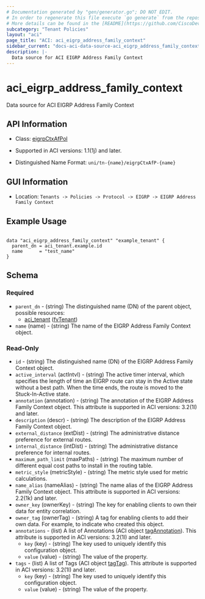 ```yaml
---
# Documentation generated by "gen/generator.go"; DO NOT EDIT.
# In order to regenerate this file execute `go generate` from the repository root.
# More details can be found in the [README](https://github.com/CiscoDevNet/terraform-provider-aci/blob/master/README.md).
subcategory: "Tenant Policies"
layout: "aci"
page_title: "ACI: aci_eigrp_address_family_context"
sidebar_current: "docs-aci-data-source-aci_eigrp_address_family_context"
description: |-
  Data source for ACI EIGRP Address Family Context
---
```


# aci_eigrp_address_family_context #

Data source for ACI EIGRP Address Family Context

## API Information ##

* Class: [eigrpCtxAfPol](https://pubhub.devnetcloud.com/media/model-doc-latest/docs/app/index.html#/objects/eigrpCtxAfPol/overview)

* Supported in ACI versions: 1.1(1j) and later.

* Distinguished Name Format: `uni/tn-{name}/eigrpCtxAfP-{name}`

## GUI Information ##

* Location: `Tenants -> Policies -> Protocol -> EIGRP -> EIGRP Address Family Context`

## Example Usage ##

```hcl

data "aci_eigrp_address_family_context" "example_tenant" {
  parent_dn = aci_tenant.example.id
  name      = "test_name"
}

```

## Schema ##

### Required ###

* `parent_dn` - (string) The distinguished name (DN) of the parent object, possible resources:
  - [aci_tenant](https://registry.terraform.io/providers/CiscoDevNet/aci/latest/docs/resources/tenant) ([fvTenant](https://pubhub.devnetcloud.com/media/model-doc-latest/docs/app/index.html#/objects/fvTenant/overview))
* `name` (name) - (string) The name of the EIGRP Address Family Context object.

### Read-Only ###

* `id` - (string) The distinguished name (DN) of the EIGRP Address Family Context object.
* `active_interval` (actIntvl) - (string) The active timer interval, which specifies the length of time an EIGRP route can stay in the Active state without a best path. When the time ends, the route is moved to the Stuck-In-Active state.
* `annotation` (annotation) - (string) The annotation of the EIGRP Address Family Context object. This attribute is supported in ACI versions: 3.2(1l) and later.
* `description` (descr) - (string) The description of the EIGRP Address Family Context object.
* `external_distance` (extDist) - (string) The administrative distance preference for external routes.
* `internal_distance` (intDist) - (string) The administrative distance preference for internal routes.
* `maximum_path_limit` (maxPaths) - (string) The maximum number of different equal cost paths to install in the routing table.
* `metric_style` (metricStyle) - (string) The metric style used for metric calculations.
* `name_alias` (nameAlias) - (string) The name alias of the EIGRP Address Family Context object. This attribute is supported in ACI versions: 2.2(1k) and later.
* `owner_key` (ownerKey) - (string) The key for enabling clients to own their data for entity correlation.
* `owner_tag` (ownerTag) - (string) A tag for enabling clients to add their own data. For example, to indicate who created this object.
* `annotations` - (list) A list of Annotations (ACI object [tagAnnotation](https://pubhub.devnetcloud.com/media/model-doc-latest/docs/app/index.html#/objects/tagAnnotation/overview)). This attribute is supported in ACI versions: 3.2(1l) and later.
    * `key` (key) - (string) The key used to uniquely identify this configuration object.
    * `value` (value) - (string) The value of the property.
* `tags` - (list) A list of Tags (ACI object [tagTag](https://pubhub.devnetcloud.com/media/model-doc-latest/docs/app/index.html#/objects/tagTag/overview)). This attribute is supported in ACI versions: 3.2(1l) and later.
    * `key` (key) - (string) The key used to uniquely identify this configuration object.
    * `value` (value) - (string) The value of the property.
